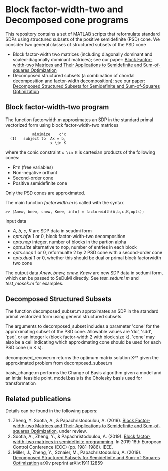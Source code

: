 # Block factor-width-two and Decomposed cone programs
This repository contains a set of MATLAB scripts that reformulate standard SDPs using structured subsets of the positive semidefinite (PSD) cone. We consider two general classes of structured subsets of the PSD cone

* Block factor-width two matrices (including diagonally dominant and scaled-diagonally dominant matrices); see our paper: [Block Factor-width-two Matrices and Their Applications to Semidefinite and Sum-of-squares Optimization](https://arxiv.org/abs/1909.11076)
* Decomposed structured subsets (a combination of chordal decomposition and factor-width decomposition); see our paper: [Decomposed Structured Subsets for Semidefinite and Sum-of-Squares Optimization](https://arxiv.org/abs/1911.12859)

## Block factor-width-two program

The function factorwidth.m approximates an SDP in the standard primal vectorized form using block factor-width-two matrices

                minimize 	c'x					
	  (1)   subject to	Ax = b,					
	                 	x \in K				

where the conic constraint `x \in K` is cartesian products of the following cones:

* R^n (free variables)
* Non-negative orthant
* Second-order cone
* Positive semidefinite cone

Only the PSD cones are approximated.    

The main function _factorwidth.m_ is called with the syntax

	>> [Anew, bnew, cnew, Knew, info] = factorwidth(A,b,c,K,opts);
	
Input data
* _A, b, c, K_ are SDP data in seudmi form
* _opts.bfw_     1 or 0,  block factor-width-two decomposition
* _opts.nop_     integer, number of blocks in the partion alpha
* _opts.size_    alternative to nop, number of entries in each block
* _opts.socp_    1 or 0,  reformualte 2 by 2 PSD cone with a second-order cone
* _opts.dual_    1 or 0, whether this should be dual or primal block
                    factorwidth two cone

The output data _Anew, bnew, cnew, Knew_ are new SDP data in sedumi form, which can be passed to SeDuMi directly. See _test_sedumi.m_ and _test_mosek.m_ for examples.


## Decomposed Structured Subsets

The function decomposed_subset.m approximates an SDP in the standard primal vectorized form using general structured subsets. 

The arguments to decomposed_subset includes a parameter 'cone' for the approximating subset of the PSD cone. Allowable values are 'dd', 'sdd', 'psd', or an integer k (block factor-width 2 with block size k). 'cone' may also be a cell indicating which approximating cone should be used for each PSD cone (in K.s). 

decomposed_recover.m returns the optimum matrix solution X^* given the approximated problem from decomposed_subset.m

basis_change.m performs the Change of Basis algorithm given a model and an initial feasible point. model.basis is the Cholesky basis used for transformation

## Related publications
Details can be found in the following papers:
1. Zheng, Y. Sootla, A., & Papachristodoulou, A. (2019). [Block Factor-width-two Matrices and Their Applications to Semidefinite and Sum-of-squares Optimization](https://arxiv.org/abs/1909.11076), under review.
2. Sootla, A., Zheng, Y., & Papachristodoulou, A. (2019). [Block factor-width-two matrices in semidefinite programming](https://arxiv.org/abs/1903.04938). In 2019 18th European Control Conference (ECC) (pp. 1981-1986). IEEE.
3. Miller, J., Zheng, Y., Sznaier, M., Papachristodoulou, A. (2019). [Decomposed Structured Subsets for Semidefinite and Sum-of-Squares Optimization](https://arxiv.org/abs/1911.12859) arXiv preprint arXiv:1911.12859
